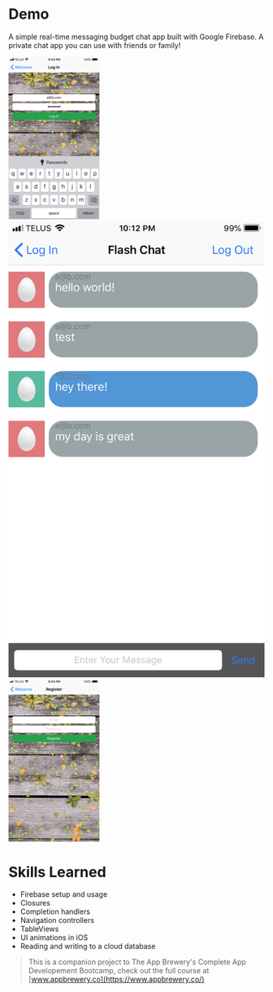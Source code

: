 # Demo
A simple real-time messaging budget chat app built with Google Firebase. A private chat app you can use with friends or family!


![FlashChatAppDemo1](https://github.com/Phissix/BudgetFlashChat/blob/master/demo/IMG_1113.PNG)
![FlashChatAppDemo2](https://github.com/Phissix/BudgetFlashChat/blob/master/demo/IMG_1118.PNG)
![FlashChatAppDemo3](https://github.com/Phissix/BudgetFlashChat/blob/master/demo/IMG_1115.PNG)



# Skills Learned
- Firebase setup and usage
- Closures
- Completion handlers
- Navigation controllers
- TableViews
- UI animations in iOS
- Reading and writing to a cloud database


>This is a companion project to The App Brewery's Complete App Developement Bootcamp, check out the full course at [www.appbrewery.co](https://www.appbrewery.co/)


